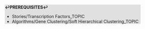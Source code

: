 <div style="margin:2em; background-color: #e0e0e0;">

<strong>↩PREREQUISITES↩</strong>

 * Stories/Transcription Factors_TOPIC
 * Algorithms/Gene Clustering/Soft Hierarchical Clustering_TOPIC

</div>

